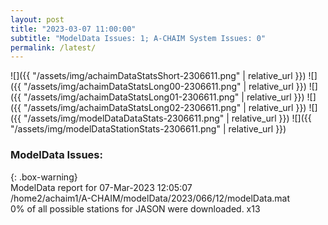 ```yaml
---
layout: post
title: "2023-03-07 11:00:00"
subtitle: "ModelData Issues: 1; A-CHAIM System Issues: 0"
permalink: /latest/
---
```


![]({{ "/assets/img/achaimDataStatsShort-2306611.png" | relative_url }})
![]({{ "/assets/img/achaimDataStatsLong00-2306611.png" | relative_url }})
![]({{ "/assets/img/achaimDataStatsLong01-2306611.png" | relative_url }})
![]({{ "/assets/img/achaimDataStatsLong02-2306611.png" | relative_url }})
![]({{ "/assets/img/modelDataDataStats-2306611.png" | relative_url }})
![]({{ "/assets/img/modelDataStationStats-2306611.png" | relative_url }})

### ModelData Issues:  
  
{: .box-warning}  
 ModelData report for 07-Mar-2023 12:05:07   
 /home2/achaim1/A-CHAIM/modelData/2023/066/12/modelData.mat   
 0% of all possible stations for JASON were downloaded. x13   
  

